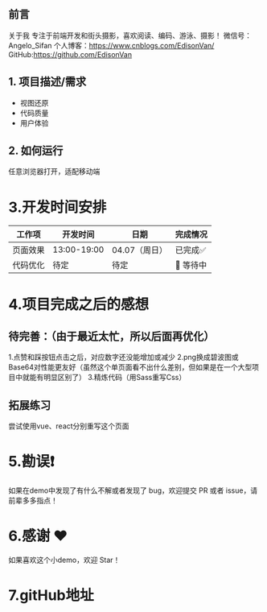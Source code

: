 ## 前言
关于我
专注于前端开发和街头摄影，喜欢阅读、编码、游泳、摄影！
微信号：Angelo_Sifan
个人博客：https://www.cnblogs.com/EdisonVan/
GitHub:https://github.com/EdisonVan

## 1. 项目描述/需求
- 视图还原
- 代码质量
- 用户体验

## 2. 如何运行
任意浏览器打开，适配移动端

# 3.开发时间安排
| 工作项                       | 开发时间 | 日期  |  完成情况   |
| ---------------------------- | ---- | ----- | --- |
| 页面效果                   | 13:00-19:00 | 04.07（周日） | 已完成✅ |
| 代码优化 | 待定 | 待定 |  🚗 等待中  |

# 4.项目完成之后的感想
## 待完善：（由于最近太忙，所以后面再优化）
1.点赞和踩按钮点击之后，对应数字还没能增加或减少
2.png换成碧波图或Base64对性能更友好（虽然这个单页面看不出什么差别，但如果是在一个大型项目中就能有明显区别了）
3.精炼代码（用Sass重写Css）
## 拓展练习
尝试使用vue、react分别重写这个页面

# 5.勘误❗️
  如果在demo中发现了有什么不解或者发现了 bug，欢迎提交 PR 或者 issue，请前辈多多指点！

# 6.感谢 ❤️
如果喜欢这个小demo，欢迎 Star！

# 7.gitHub地址
